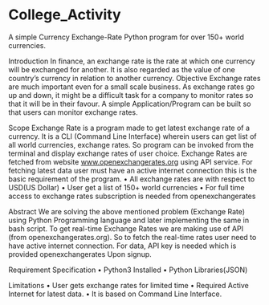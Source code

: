 # College_Activity
A simple Currency Exchange-Rate Python program for over 150+ world currencies.

Introduction
In finance, an exchange rate is the rate at which one currency will be exchanged for another. It is also regarded as the value of one country’s currency in relation to another currency. 
Objective
Exchange rates are much important even for a small scale business.
As exchange rates go up and down, it might be a difficult task for a company to monitor rates so that it will be in their favour.
A simple Application/Program can be built so that users can monitor exchange rates.


Scope
Exchange Rate is a program made to get latest exchange rate of a currency.
It is a CLI (Command Line Interface) wherein users can get list of all world currencies, exchange rates. So program can be invoked from the terminal and display exchange rates of user choice. Exchange Rates are fetched from website www.openexchangerates.org using API service. For fetching latest data user must have an active internet connection this is the basic requirement of the program.
•	All exchange rates are with respect to USD(US Dollar)
•	User get a list of 150+ world currencies
•	For full time access to exchange rates subscription is needed from openexchangerates 


Abstract
We are solving the above mentioned problem (Exchange Rate) using Python Programming language and later implementing the same in bash script.
To get real-time Exchange Rates we are making use of API (from openexchangerates.org). So to fetch the real-time rates user need to have active internet connection.
For data, API key is needed which is provided openexchangerates 
Upon signup.


Requirement Specification
•	Python3 Installed
•	Python Libraries(JSON)


Limitations
•	User gets exchange rates for limited time
•	Required Active Internet for latest data.
•	It is based on Command Line Interface.
